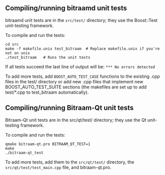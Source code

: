 Compiling/running bitraamd unit tests
------------------------------------

bitraamd unit tests are in the `src/test/` directory; they
use the Boost::Test unit-testing framework.

To compile and run the tests:

	cd src
	make -f makefile.unix test_bitraam  # Replace makefile.unix if you're not on unix
	./test_bitraam   # Runs the unit tests

If all tests succeed the last line of output will be:
`*** No errors detected`

To add more tests, add `BOOST_AUTO_TEST_CASE` functions to the existing
.cpp files in the test/ directory or add new .cpp files that
implement new BOOST_AUTO_TEST_SUITE sections (the makefiles are
set up to add test/*.cpp to test_bitraam automatically).


Compiling/running Bitraam-Qt unit tests
---------------------------------------

Bitraam-Qt unit tests are in the src/qt/test/ directory; they
use the Qt unit-testing framework.

To compile and run the tests:

	qmake bitraam-qt.pro BITRAAM_QT_TEST=1
	make
	./bitraam-qt_test

To add more tests, add them to the `src/qt/test/` directory,
the `src/qt/test/test_main.cpp` file, and bitraam-qt.pro.
